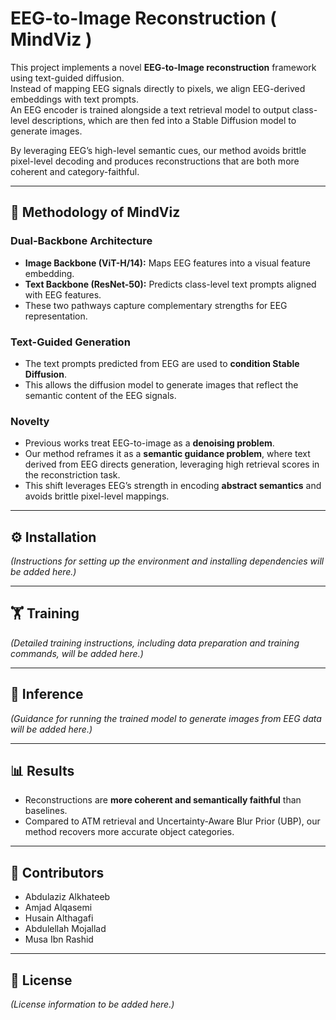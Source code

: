 # EEG-to-Image Reconstruction ( MindViz )

This project implements a novel **EEG-to-Image reconstruction** framework using text-guided diffusion.  
Instead of mapping EEG signals directly to pixels, we align EEG-derived embeddings with text prompts.  
An EEG encoder is trained alongside a text retrieval model to output class-level descriptions, which are then fed into a Stable Diffusion model to generate images.  

By leveraging EEG’s high-level semantic cues, our method avoids brittle pixel-level decoding and produces reconstructions that are both more coherent and category-faithful.

---

## 🚀 Methodology of MindViz

### Dual-Backbone Architecture
- **Image Backbone (ViT-H/14):** Maps EEG features into a visual feature embedding.  
- **Text Backbone (ResNet-50):** Predicts class-level text prompts aligned with EEG features.  
- These two pathways capture complementary strengths for EEG representation.

### Text-Guided Generation
- The text prompts predicted from EEG are used to **condition Stable Diffusion**.  
- This allows the diffusion model to generate images that reflect the semantic content of the EEG signals.  

### Novelty
- Previous works treat EEG-to-image as a **denoising problem**.  
- Our method reframes it as a **semantic guidance problem**, where text derived from EEG directs generation, leveraging high retrieval scores in the reconstriction task.  
- This shift leverages EEG’s strength in encoding **abstract semantics** and avoids brittle pixel-level mappings.  

---

## ⚙️ Installation
*(Instructions for setting up the environment and installing dependencies will be added here.)*

---

## 🏋️ Training
*(Detailed training instructions, including data preparation and training commands, will be added here.)*

---

## 🎨 Inference
*(Guidance for running the trained model to generate images from EEG data will be added here.)*

---

## 📊 Results

- Reconstructions are **more coherent and semantically faithful** than baselines.  
- Compared to ATM retrieval and Uncertainty-Aware Blur Prior (UBP), our method recovers more accurate object categories.  

---

## 👥 Contributors
- Abdulaziz Alkhateeb  
- Amjad Alqasemi  
- Husain Althagafi  
- Abdulellah Mojallad  
- Musa Ibn Rashid  

---

## 📜 License
*(License information to be added here.)*
